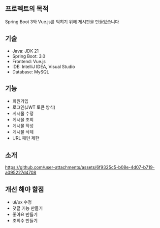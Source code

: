 ## 프로젝트의 목적
 Spring Boot 3와 Vue.js를 익히기 위해 게시판을 만들었습니다

## 기술
* Java: JDK 21
* Spring Boot: 3.0
* Frontend: Vue.js
* IDE: IntelliJ IDEA, Visual Studio
* Database: MySQL

## 기능
* 회원가입
* 로그인(JWT 토큰 방식)
* 게시물 수정
* 게시물 조회
* 게시물 작성
* 게시물 삭제
* URL 패턴 제한

## 소개
https://github.com/user-attachments/assets/6f9325c5-b08e-4d07-b719-a095227d4708

## 개선 해야 할점
* ui/ux 수정 <br>
* 댓글 기능 만들기
* 좋아요 만들기
* 조회수 만들기
